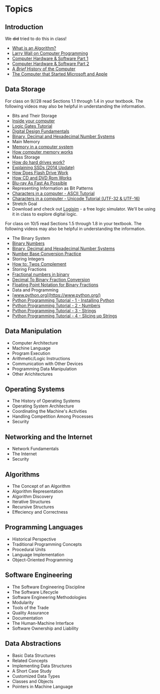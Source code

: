 # Topics #

## Introduction

We ~~did~~ tried to do this in class!

* [What is an Algorithm?](https://www.youtube.com/embed/6hfOvs8pY1k)
* [Larry Wall on Computer Programming](https://www.youtube.com/embed/UScm9avQM1Y)
* [Computer Hardware &amp; Software Part 1](https://www.youtube.com/embed/8UyJMiYqvs4)
* [Computer Hardware &amp; Software Part 2](https://www.youtube.com/embed/gaN1SKti3ts)
* [A *Brief* History of the Computer](https://www.youtube.com/embed/97HvcEPHsyI)
* [The Computer that Started Microsoft and Apple](https://www.youtube.com/embed/X5lpOskKF9I)

## Data Storage
For class on 9//28 read Sections 1.1 through 1.4 in your textbook. The following videos may also be helpful in understanding the information.

* Bits and Their Storage
 * [Inside your computer](https://youtu.be/AkFi90lZmXA)
 * [Logic Gates Tutorial](https://youtu.be/Aw53UIwnJqU)
 * [Digital Design Fundamentals](https://youtu.be/kOE1GXge11k)
 * [Binary, Decimal and Hexadecimal Number Systems](https://youtu.be/_97OwCkjh3c)
* Main Memory
 * [Memory in a computer system](https://youtu.be/F0Ri2TpRBBg)
 * [How computer memory works](https://youtu.be/p3q5zWCw8J4)
* Mass Storage
 * [How do hard drives work?](https://youtu.be/wteUW2sL7bc)
 * [Explaining SSDs (2014 Update)](https://youtu.be/TFoOyPXYJ-E)
 * [How Does Flash Drive Work](https://youtu.be/hjl5boYJOZI)
 * [How CD and DVD Rom Works](https://youtu.be/HVqzji7PHIE)
 * [Blu-ray As Fast As Possible](https://youtu.be/SqUUHizWrpY)
* Representing Information as Bit Patterns
 * [Characters in a computer - ASCII Tutorial](https://youtu.be/B1Sf1IhA0j4)
 * [Characters in a computer - Unicode Tutorial (UTF-32 & UTF-16)](https://youtu.be/-oYfv794R9s)
* Stretch Goal
 * Download and check out [Logisim](https://drive.google.com/file/d/0B1ODsqqIQg7sMHl5WV9lcXhMS0E/view?usp=sharing) - a free logic simulator. We'll be using it in class to explore digital logic.

For class on 10/5 read Sections 1.5 through 1.8 in your textbook. The following videos may also be helpful in understanding the information.

* The Binary System
 * [Binary Numbers](https://youtu.be/ry1hpm1GXVI)
 * [Binary, Decimal and Hexadecimal Number Systems](https://youtu.be/_97OwCkjh3c)
 * [Number Base Conversion Practice](https://youtu.be/Fpm-E5v6ddc)
* Storing Integers
 * [How to: Twos Complement](https://youtu.be/n6taPbsRqV4)
* Storing Fractions
 * [Fractional numbers in binary](https://youtu.be/Y4Q9PnjKhac)
 * [Decimal To Binary Fraction Conversion](https://youtu.be/j8Ya6b27wEA)
 * [Floating Point Notation for Binary Fractions](http://www.dcs.bbk.ac.uk/~sjmaybank/ICS/ICS%20week%203b.pdf)
* Data and Programming
 * [www.python.org](https://www.python.org/)
 * [Python Programming Tutorial - 1 - Installing Python](https://youtu.be/HBxCHonP6Ro)
 * [Python Programming Tutorial - 2 - Numbers](https://youtu.be/hnxIRVZ0EyU)
 * [Python Programming Tutorial - 3 - Strings](https://youtu.be/nefopNkZmB4)
 * [Python Programming Tutorial - 4 - Slicing up Strings](https://youtu.be/YbipxqSKx-E)

## Data Manipulation
* Computer Architecture
* Machine Language
* Program Execution
* Arithmetic/Logic Instructions
* Communication with Other Devices
* Programming Data Manipulation
* Other Arichitectures

## Operating Systems
* The History of Operating Systems
* Operating System Architecture
* Coordinating the Machine's Activities
* Handling Competition Among Processes
* Security

## Networking and the Internet
* Network Fundamentals
* The Internet
* Security

## Algorithms
* The Concept of an Algorithm
* Algorithm Representation
* Algorithm Discovery
* Iterative Structures
* Recursive Structures
* Effeciency and Correctness

## Programming Languages
* Historical Perspective
* Traditional Programming Concepts
* Procedural Units
* Language Implementation
* Object-Oriented Programming

## Software Engineering
* The Software Engineering Discipline
* The Software Lifecycle
* Software Engineering Methodologies
* Modularity
* Tools of the Trade
* Quality Assurance
* Documentation
* The Human-Machine Interface
* Software Ownership and Liability

## Data Abstractions
* Basic Data Structures
* Related Concepts
* Implementing Data Structures
* A Short Case Study
* Customized Data Types
* Classes and Objects
* Pointers in Machine Language

